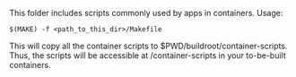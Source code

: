 This folder includes scripts commonly used by apps in containers. Usage:

    $(MAKE) -f <path_to_this_dir>/Makefile

This will copy all the container scripts to $PWD/buildroot/container-scripts. Thus,
the scripts will be accessible at /container-scripts in your to-be-built containers.
